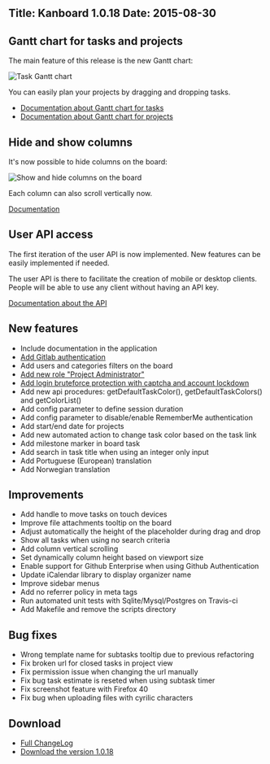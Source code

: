 Title: Kanboard 1.0.18
Date: 2015-08-30
---

Gantt chart for tasks and projects
----------------------------------

The main feature of this release is the new Gantt chart:

![Task Gantt chart](http://kanboard.net/screenshots/documentation/gantt-chart-project.png)

You can easily plan your projects by dragging and dropping tasks.

- [Documentation about Gantt chart for tasks](http://kanboard.net/documentation/gantt-chart-tasks)
- [Documentation about Gantt chart for projects](http://kanboard.net/documentation/gantt-chart-projects)

Hide and show columns
---------------------

It's now possible to hide columns on the board:

![Show and hide columns on the board](http://kanboard.net/screenshots/documentation/board-hide-show-column.png)

Each column can also scroll vertically now. 

[Documentation](http://kanboard.net/documentation/board-show-hide-columns)

User API access
---------------

The first iteration of the user API is now implemented.
New features can be easily implemented if needed.

The user API is there to facilitate the creation of mobile or desktop clients. 
People will be able to use any client without having an API key.

[Documentation about the API](http://kanboard.net/documentation/api-json-rpc)

New features
------------

* Include documentation in the application
* [Add Gitlab authentication](http://kanboard.net/documentation/gitlab-authentication)
* Add users and categories filters on the board
* [Add new role "Project Administrator"](http://kanboard.net/documentation/user-management)
* [Add login bruteforce protection with captcha and account lockdown](http://kanboard.net/documentation/bruteforce-protection)
* Add new api procedures: getDefaultTaskColor(), getDefaultTaskColors() and getColorList()
* Add config parameter to define session duration
* Add config parameter to disable/enable RememberMe authentication
* Add start/end date for projects
* Add new automated action to change task color based on the task link
* Add milestone marker in board task
* Add search in task title when using an integer only input
* Add Portuguese (European) translation
* Add Norwegian translation

Improvements
------------

* Add handle to move tasks on touch devices
* Improve file attachments tooltip on the board
* Adjust automatically the height of the placeholder during drag and drop
* Show all tasks when using no search criteria
* Add column vertical scrolling
* Set dynamically column height based on viewport size
* Enable support for Github Enterprise when using Github Authentication
* Update iCalendar library to display organizer name
* Improve sidebar menus
* Add no referrer policy in meta tags
* Run automated unit tests with Sqlite/Mysql/Postgres on Travis-ci
* Add Makefile and remove the scripts directory

Bug fixes
---------

* Wrong template name for subtasks tooltip due to previous refactoring
* Fix broken url for closed tasks in project view
* Fix permission issue when changing the url manually
* Fix bug task estimate is reseted when using subtask timer
* Fix screenshot feature with Firefox 40
* Fix bug when uploading files with cyrilic characters

Download
--------

- [Full ChangeLog](https://github.com/fguillot/kanboard/blob/master/ChangeLog)
- [Download the version 1.0.18](http://kanboard.net/kanboard-1.0.18.zip)
